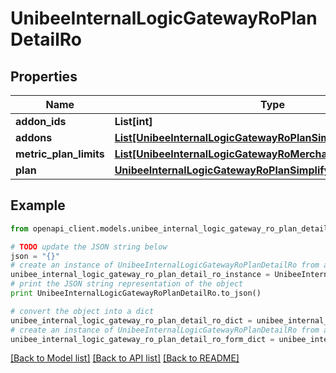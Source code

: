 # UnibeeInternalLogicGatewayRoPlanDetailRo


## Properties

Name | Type | Description | Notes
------------ | ------------- | ------------- | -------------
**addon_ids** | **List[int]** | AddonIds | [optional] 
**addons** | [**List[UnibeeInternalLogicGatewayRoPlanSimplify]**](UnibeeInternalLogicGatewayRoPlanSimplify.md) | Addons | [optional] 
**metric_plan_limits** | [**List[UnibeeInternalLogicGatewayRoMerchantMetricPlanLimitVo]**](UnibeeInternalLogicGatewayRoMerchantMetricPlanLimitVo.md) | MetricPlanLimits | [optional] 
**plan** | [**UnibeeInternalLogicGatewayRoPlanSimplify**](UnibeeInternalLogicGatewayRoPlanSimplify.md) |  | [optional] 

## Example

```python
from openapi_client.models.unibee_internal_logic_gateway_ro_plan_detail_ro import UnibeeInternalLogicGatewayRoPlanDetailRo

# TODO update the JSON string below
json = "{}"
# create an instance of UnibeeInternalLogicGatewayRoPlanDetailRo from a JSON string
unibee_internal_logic_gateway_ro_plan_detail_ro_instance = UnibeeInternalLogicGatewayRoPlanDetailRo.from_json(json)
# print the JSON string representation of the object
print UnibeeInternalLogicGatewayRoPlanDetailRo.to_json()

# convert the object into a dict
unibee_internal_logic_gateway_ro_plan_detail_ro_dict = unibee_internal_logic_gateway_ro_plan_detail_ro_instance.to_dict()
# create an instance of UnibeeInternalLogicGatewayRoPlanDetailRo from a dict
unibee_internal_logic_gateway_ro_plan_detail_ro_form_dict = unibee_internal_logic_gateway_ro_plan_detail_ro.from_dict(unibee_internal_logic_gateway_ro_plan_detail_ro_dict)
```
[[Back to Model list]](../README.md#documentation-for-models) [[Back to API list]](../README.md#documentation-for-api-endpoints) [[Back to README]](../README.md)


